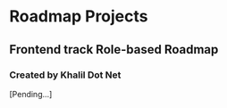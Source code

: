 <!-- @format -->

# Roadmap Projects

## Frontend track Role-based Roadmap

### Created by Khalil Dot Net

[Pending...]
